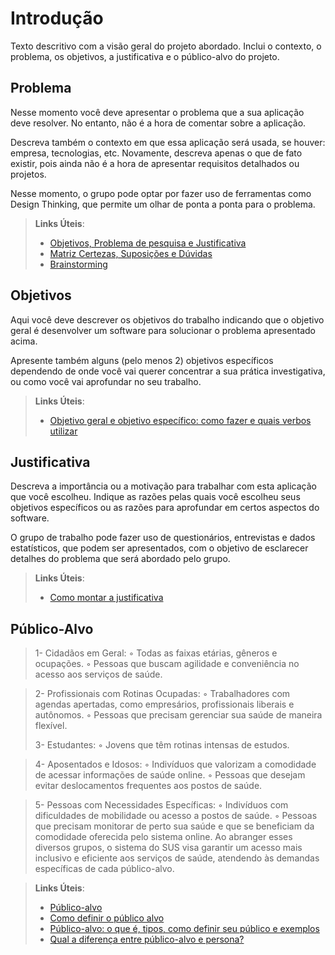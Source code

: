 # Introdução

Texto descritivo com a visão geral do projeto abordado. Inclui o contexto, o problema, os objetivos, a justificativa e o público-alvo do projeto.

## Problema
Nesse momento você deve apresentar o problema que a sua aplicação deve  resolver. No entanto, não é a hora de comentar sobre a aplicação.

Descreva também o contexto em que essa aplicação será usada, se  houver: empresa, tecnologias, etc. Novamente, descreva apenas o que de  fato existir, pois ainda não é a hora de apresentar requisitos  detalhados ou projetos.

Nesse momento, o grupo pode optar por fazer uso  de ferramentas como Design Thinking, que permite um olhar de ponta a ponta para o problema.

> **Links Úteis**:
> - [Objetivos, Problema de pesquisa e Justificativa](https://medium.com/@versioparole/objetivos-problema-de-pesquisa-e-justificativa-c98c8233b9c3)
> - [Matriz Certezas, Suposições e Dúvidas](https://medium.com/educa%C3%A7%C3%A3o-fora-da-caixa/matriz-certezas-suposi%C3%A7%C3%B5es-e-d%C3%BAvidas-fa2263633655)
> - [Brainstorming](https://www.euax.com.br/2018/09/brainstorming/)

## Objetivos

Aqui você deve descrever os objetivos do trabalho indicando que o objetivo geral é desenvolver um software para solucionar o problema apresentado acima. 

Apresente também alguns (pelo menos 2) objetivos específicos dependendo de onde você vai querer concentrar a sua prática investigativa, ou como você vai aprofundar no seu trabalho.
 
> **Links Úteis**:
> - [Objetivo geral e objetivo específico: como fazer e quais verbos utilizar](https://blog.mettzer.com/diferenca-entre-objetivo-geral-e-objetivo-especifico/)

## Justificativa

Descreva a importância ou a motivação para trabalhar com esta aplicação que você escolheu. Indique as razões pelas quais você escolheu seus objetivos específicos ou as razões para aprofundar em certos aspectos do software.

O grupo de trabalho pode fazer uso de questionários, entrevistas e dados estatísticos, que podem ser apresentados, com o objetivo de esclarecer detalhes do problema que será abordado pelo grupo.

> **Links Úteis**:
> - [Como montar a justificativa](https://guiadamonografia.com.br/como-montar-justificativa-do-tcc/)

## Público-Alvo

   > 1- Cidadãos em Geral:
        ◦ Todas as faixas etárias, gêneros e ocupações.
        ◦ Pessoas que buscam agilidade e conveniência no acesso aos serviços de saúde.
        
   > 2- Profissionais com Rotinas Ocupadas:
        ◦ Trabalhadores com agendas apertadas, como empresários, profissionais liberais e autônomos.
        ◦ Pessoas que precisam gerenciar sua saúde de maneira flexível.
>       
  >  3- Estudantes:
        ◦ Jovens que têm rotinas intensas de estudos.
       
 >   4- Aposentados e Idosos:
        ◦ Indivíduos que valorizam a comodidade de acessar informações de saúde online.
        ◦ Pessoas que desejam evitar deslocamentos frequentes aos postos de saúde.

  >  5- Pessoas com Necessidades Específicas:
        ◦ Indivíduos com dificuldades de mobilidade ou acesso a postos de saúde.
        ◦ Pessoas que precisam monitorar de perto sua saúde e que se beneficiam da comodidade oferecida pelo sistema online.
Ao abranger esses diversos grupos, o sistema do SUS visa garantir um acesso mais inclusivo e eficiente aos serviços de saúde, atendendo às demandas específicas de cada público-alvo.



> **Links Úteis**:
> - [Público-alvo](https://blog.hotmart.com/pt-br/publico-alvo/)
> - [Como definir o público alvo](https://exame.com/pme/5-dicas-essenciais-para-definir-o-publico-alvo-do-seu-negocio/)
> - [Público-alvo: o que é, tipos, como definir seu público e exemplos](https://klickpages.com.br/blog/publico-alvo-o-que-e/)
> - [Qual a diferença entre público-alvo e persona?](https://rockcontent.com/blog/diferenca-publico-alvo-e-persona/)
